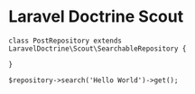 # Laravel Doctrine Scout

```
class PostRepository extends LaravelDoctrine\Scout\SearchableRepository {

}
```

```
$repository->search('Hello World')->get();
```